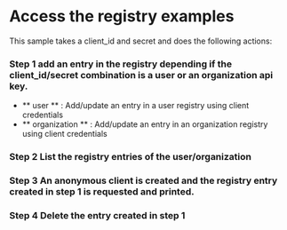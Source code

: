 # Access the registry examples

This sample takes a client_id and secret and does the following actions:

### Step 1 add an entry in the registry depending if the client_id/secret combination is a user or an organization api key.
- ** user ** : Add/update an entry in a user registry using client credentials
- ** organization ** : Add/update an entry in an organization registry using client credentials

### Step 2 List the registry entries of the user/organization

### Step 3 An anonymous client is created and the registry entry created in step 1 is requested and printed.

### Step 4 Delete the entry created in step 1
